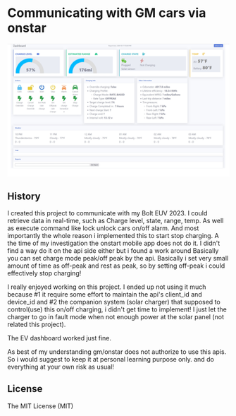 # Communicating with GM cars via onstar

![bolt_euv_dashboard](/bolt_euv.jpg "Bolt EUV Dashboard")

## History

I created this project to communicate with my Bolt EUV 2023. I could retrieve data in real-time, such as Charge level, state, range, temp. As well as execute command like lock unlock cars on/off alarm. 
And most importantly the whole reason i implemented this to start stop charging. A the time of my investigation the onstart mobile app does not do it. 
I didn't find a way do it on the api side either but i found a work around
Basically you can set charge mode peak/off peak by the api. Basically i set very small amount of time as off-peak and rest as peak, so by setting off-peak i could effectively stop charging!

I really enjoyed working on this project. I ended up not using it much because #1 it require some effort to maintain the api's client_id and device_id and #2 the companion system (solar charger) that supposed to control(use) this on/off charging, i didn't get time to implement! I just let the charger to go in fault mode when not enough power at the solar panel (not related this project). 

The EV dashboard worked just fine. 

As best of my understanding gm/onstar does not authorize to use this apis. So i would suggest to keep it at personal learning purpose only. and do everything at your own risk as usual!

## License

The MIT License (MIT)



